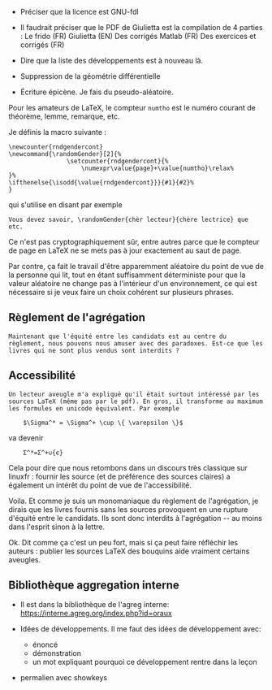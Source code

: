 - Préciser que la licence est GNU-fdl
- Il faudrait préciser que le PDF de Giulietta est la compilation de 4 parties :
    Le frido (FR)
    Giulietta (EN)
    Des corrigés Matlab (FR)
    Des exercices et corrigés (FR)
- Dire que la liste des développements est à nouveau là.
- Suppression de la géométrie différentielle

- Écriture épicène. Je fais du pseudo-aléatoire.

Pour les amateurs de LaTeX, le compteur `numtho` est le numéro courant de théorème, lemme, remarque, etc.

Je définis la macro suivante :
```
\newcounter{rndgendercont}
\newcommand{\randomGender}[2]{%
                \setcounter{rndgendercont}{%
                    \numexpr\value{page}+\value{numtho}\relax%
}%
\ifthenelse{\isodd{\value{rndgendercont}}}{#1}{#2}%
}
```
qui s'utilise en disant par exemple
```
Vous devez savoir, \randomGender{chèr lecteur}{chère lectrice} que etc.
```

  Ce n'est pas cryptographiquement sûr, entre autres parce que le compteur de page en LaTeX ne se mets pas à jour exactement au saut de page.

  Par contre, ça fait le travail d'être apparemment aléatoire du point de vue de la personne qui lit, tout en étant suffisamment déterministe pour que la valeur aléatoire ne change pas à l'intérieur d'un environnement, ce qui est nécessaire si je veux faire un choix cohérent sur plusieurs phrases.


## Règlement de l'agrégation

    Maintenant que l'équité entre les candidats est au centre du règlement, nous pouvons nous amuser avec des paradoxes. Est-ce que les livres qui ne sont plus vendus sont interdits ?

## Accessibilité

    Un lecteur aveugle m'a expliqué qu'il était surtout intéressé par les sources LaTeX (même pas par le pdf). En gros, il transforme au maximum les formules en unicode équivalent. Par exemple 
```
    $\Sigma^* = \Sigma^+ \cup \{ \varepsilon \}$ 
```
va devenir 
```
    Σ^*=Σ^+∪{ϵ}
```

Cela pour dire que nous retombons dans un discours très classique sur linuxfr : fournir les source (et de préférence des sources claires) a également un intérêt du point de vue de l'accessibilité.

Voila. Et comme je suis un monomaniaque du règlement de l'agrégation, je dirais que les livres fournis sans les sources provoquent en une rupture d'équité entre le candidats. Ils sont donc interdits à l'agrégation -- au moins dans l'esprit sinon à la lettre.

Ok. Dit comme ça c'est un peu fort, mais si ça peut faire réfléchir les auteurs : publier les sources LaTeX des bouquins aide vraiment certains aveugles.

## Bibliothèque aggregation interne

- Il est dans la bibliothèque de l'agreg interne:  https://interne.agreg.org/index.php?id=oraux

- Idées de développements. Il me faut des idées de développement avec:
    * énoncé
    * démonstration
    * un mot expliquant pourquoi ce développement rentre dans la leçon

- permalien avec showkeys



